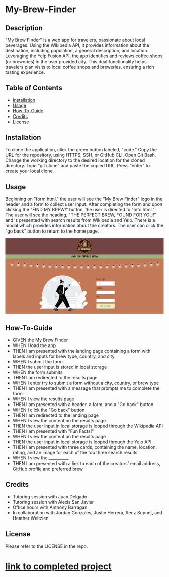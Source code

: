 # My-Brew-Finder

## Description
"My Brew Finder" is a web app for travelers, passionate about local beverages. Using the Wikipedia API, it provides information about the destination, including population, a general description, and location. Leveraging the Yelp Fusion API, the app identifies and reviews coffee shops (or breweries) in the user provided city. This dual functionality helps travelers plan visits to local coffee shops and breweries, ensuring a rich tasting experience.

## Table of Contents 

- [Installation](#installation)
- [Usage](#usage)
- [How-To-Guide](#how-to-guide)
- [Credits](#credits)
- [License](#license)

## Installation

To clone the application, click the green button labeled, "code." Copy the URL for the repository, using HTTPS, SSH, or GitHub CLI. Open Git Bash. Change the working directory to the desired location for the cloned directory. Type "git clone" and paste the copied URL. Press "enter" to create your local clone.

## Usage

Beginning on "form.html," the user will see the "My Brew Finder" logo in the header and a form to collect user input. After completing the form and upon clicking the "FIND MY BREW!" button, the user is directed to "info.html." The user will see the heading, "THE PERFECT BREW, FOUND FOR YOU!" and is presented with search results from Wikipedia and Yelp. There is a modal which provides information about the creators. The user can click the "go back" button to return to the home page.


<img src= "./assets/images/Screenshot1.png" alt="screenshot">


## How-To-Guide
<ul>    
    <li>GIVEN the My Brew Finder</li>
    <li>WHEN I load the app</li>
    <li>THEN I am presented with the landing page containing a form with labels and inputs for brew type, country, and city</li>
    <li>WHEN I submit the form</li>
    <li>THEN the user input is stored in local storage</li>
    <li>WHEN the form submits</li>
    <li>THEN I am redirected to the results page</li>
    <li>WHEN I enter try to submit a form without a city, country, or brew type</li>
    <li>THEN I am presented with a message that prompts me to complete the form</li>
    <li>WHEN I view the results page</li>
    <li>THEN I am presented with a header, a form, and a "Go back" button</li>
    <li>WHEN I click the "Go back" button</li>
    <li>THEN I am redirected to the landing page</li>
    <li>WHEN I view the content on the results page</li>
    <li>THEN the user input in local storage is looped through the Wikipedia API</li>
    <li>THEN I am presented with "Fun Facts!"</li>
    <li>WHEN I view the content on the results page</li>
    <li>THEN the user input in local storage is looped through the Yelp API</li>
    <li>THEN I am presented with three cards, containing the name, location, rating, and an image for each of the top three search results</li>
    <li>WHEN I view the __________</li>
    <li>THEN I am presented with a link to each of the creators' email address, GitHub profile and preferred brew</li>
</ul>

## Credits
<ul>
    <li>Tutoring session with Juan Delgado</li>
    <li>Tutoring session with Alexis San Javier</li>
    <li>Office hours with Anthony Barragan</li>
    <li>In collaboration with Jordan Gonzales, Justin Herrera, Renz Supnet, and Heather Weltzien</li>
    
</ul>

## License
 
Please refer to the LICENSE in the repo.

# [link to completed project](________________)